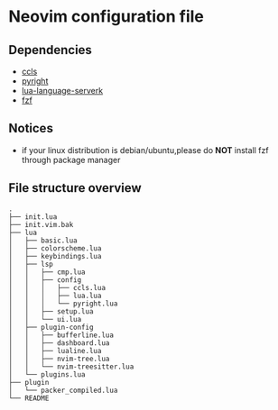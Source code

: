 # Neovim configuration file

## Dependencies
- [ccls](https://github.com/MaskRay/ccls)
- [pyright](https://github.com/microsoft/pyright)
- [lua-language-serverk](https://github.com/sumneko/lua-language-serverk)
- [fzf](https://github.com/junegunn/fzf#using-git)

## Notices
- if your linux distribution is debian/ubuntu,please do **NOT**  install fzf  through package manager


## File structure overview
```
.
├── init.lua
├── init.vim.bak
├── lua
│   ├── basic.lua
│   ├── colorscheme.lua
│   ├── keybindings.lua
│   ├── lsp
│   │   ├── cmp.lua
│   │   ├── config
│   │   │   ├── ccls.lua
│   │   │   ├── lua.lua
│   │   │   └── pyright.lua
│   │   ├── setup.lua
│   │   └── ui.lua
│   ├── plugin-config
│   │   ├── bufferline.lua
│   │   ├── dashboard.lua
│   │   ├── lualine.lua
│   │   ├── nvim-tree.lua
│   │   └── nvim-treesitter.lua
│   └── plugins.lua
├── plugin
│   └── packer_compiled.lua
└── README
```


